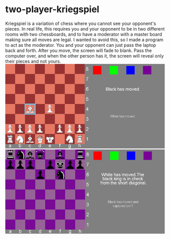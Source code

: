 # two-player-kriegspiel
Kriegspiel is a variation of chess where you cannot see your opponent's pieces. In real life, this requires you and your opponent to be in two different rooms with two chessboards, and to have a moderator with a master board making sure all moves are legal. I wanted to avoid this, so I made a program to act as the moderator. You and your opponent can just pass the laptop back and forth. After you move, the screen will fade to blank. Pass the computer over, and when the other person has it, the screen will reveal only their pieces and not yours.
![](/screenshots/kriegspiel1.png)
![](/screenshots/kriegspiel2.png)
